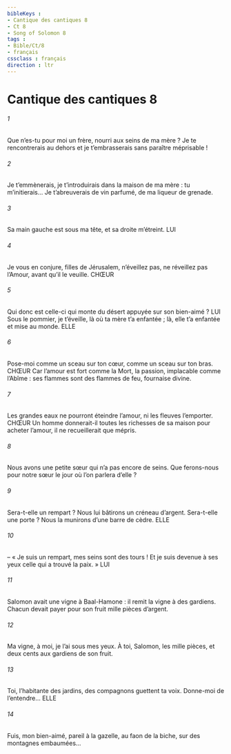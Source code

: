 ```yaml
---
bibleKeys : 
- Cantique des cantiques 8
- Ct 8
- Song of Solomon 8
tags : 
- Bible/Ct/8
- français
cssclass : français
direction : ltr
---
```


# Cantique des cantiques 8

###### 1
Que n’es-tu pour moi un frère,
nourri aux seins de ma mère ?
Je te rencontrerais au dehors
et je t’embrasserais
sans paraître méprisable !
###### 2
Je t’emmènerais, je t’introduirais
dans la maison de ma mère :
tu m’initierais…
Je t’abreuverais de vin parfumé,
de ma liqueur de grenade.
###### 3
Sa main gauche est sous ma tête,
et sa droite m’étreint.
LUI
###### 4
Je vous en conjure, filles de Jérusalem,
n’éveillez pas, ne réveillez pas l’Amour,
avant qu’il le veuille.
CHŒUR
###### 5
Qui donc est celle-ci
qui monte du désert
appuyée sur son bien-aimé ?
LUI Sous le pommier, je t’éveille,
là où ta mère t’a enfantée ;
là, elle t’a enfantée et mise au monde.
ELLE
###### 6
Pose-moi comme un sceau sur ton cœur,
comme un sceau sur ton bras.
CHŒUR Car l’amour est fort comme la Mort,
la passion, implacable comme l’Abîme :
ses flammes sont des flammes de feu,
fournaise divine.
###### 7
Les grandes eaux ne pourront éteindre l’amour,
ni les fleuves l’emporter.
CHŒUR Un homme donnerait-il toutes les richesses de sa maison
pour acheter l’amour,
il ne recueillerait que mépris.
###### 8
Nous avons une petite sœur
qui n’a pas encore de seins.
Que ferons-nous pour notre sœur
le jour où l’on parlera d’elle ?
###### 9
Sera-t-elle un rempart ?
Nous lui bâtirons un créneau d’argent.
Sera-t-elle une porte ?
Nous la munirons d’une barre de cèdre.
ELLE
###### 10
– « Je suis un rempart,
mes seins sont des tours !
Et je suis devenue à ses yeux
celle qui a trouvé la paix. »
LUI
###### 11
Salomon avait une vigne à Baal-Hamone :
il remit la vigne à des gardiens.
Chacun devait payer pour son fruit
mille pièces d’argent.
###### 12
Ma vigne, à moi, je l’ai sous mes yeux.
À toi, Salomon, les mille pièces,
et deux cents aux gardiens de son fruit.
###### 13
Toi, l’habitante des jardins,
des compagnons guettent ta voix.
Donne-moi de l’entendre…
ELLE
###### 14
Fuis, mon bien-aimé,
pareil à la gazelle, au faon de la biche,
sur des montagnes embaumées…
